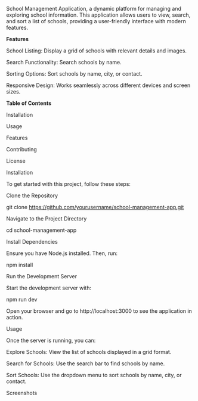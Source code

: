 School Management Application, a dynamic platform for managing and exploring school information. This application allows users to view, search, and sort a list of schools, providing a user-friendly interface with modern features.

**Features**

School Listing: Display a grid of schools with relevant details and images.

Search Functionality: Search schools by name.

Sorting Options: Sort schools by name, city, or contact.

Responsive Design: Works seamlessly across different devices and screen sizes.



**Table of Contents**

Installation

Usage

Features

Contributing

License

Installation

To get started with this project, follow these steps:

Clone the Repository

git clone https://github.com/yourusername/school-management-app.git

Navigate to the Project Directory

cd school-management-app

Install Dependencies

Ensure you have Node.js installed. Then, run:

npm install

Run the Development Server

Start the development server with:

npm run dev

Open your browser and go to http://localhost:3000 to see the application in action.

Usage

Once the server is running, you can:

Explore Schools: View the list of schools displayed in a grid format.

Search for Schools: Use the search bar to find schools by name.

Sort Schools: Use the dropdown menu to sort schools by name, city, or contact.

Screenshots

